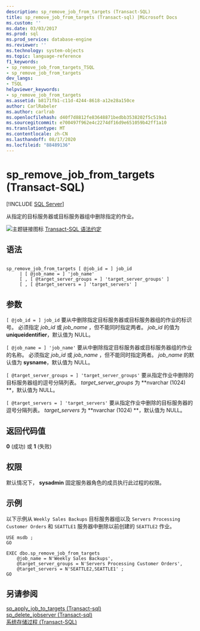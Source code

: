 ```yaml
---
description: sp_remove_job_from_targets (Transact-SQL)
title: sp_remove_job_from_targets (Transact-sql) |Microsoft Docs
ms.custom: ''
ms.date: 03/03/2017
ms.prod: sql
ms.prod_service: database-engine
ms.reviewer: ''
ms.technology: system-objects
ms.topic: language-reference
f1_keywords:
- sp_remove_job_from_targets_TSQL
- sp_remove_job_from_targets
dev_langs:
- TSQL
helpviewer_keywords:
- sp_remove_job_from_targets
ms.assetid: b8171fb1-c11d-4244-8618-a12e28a150ce
author: CarlRabeler
ms.author: carlrab
ms.openlocfilehash: d40f7d8812fe83648871bedbb3538202f5c519a1
ms.sourcegitcommit: e700497f962e4c2274df16d9e651059b42ff1a10
ms.translationtype: MT
ms.contentlocale: zh-CN
ms.lasthandoff: 08/17/2020
ms.locfileid: "88489136"
---
```

# <a name="sp_remove_job_from_targets-transact-sql"></a>sp_remove_job_from_targets (Transact-SQL)
[!INCLUDE [SQL Server](../../includes/applies-to-version/sqlserver.md)]

  从指定的目标服务器或目标服务器组中删除指定的作业。  
  
 ![主题链接图标](../../database-engine/configure-windows/media/topic-link.gif "“主题链接”图标") [Transact-SQL 语法约定](../../t-sql/language-elements/transact-sql-syntax-conventions-transact-sql.md)  
  
## <a name="syntax"></a>语法  
  
```  
  
sp_remove_job_from_targets [ @job_id = ] job_id   
     | [ @job_name = ] 'job_name'   
     [ , [ @target_server_groups = ] 'target_server_groups' ]   
     [ , [ @target_servers = ] 'target_servers' ]  
```  
  
## <a name="arguments"></a>参数  
`[ @job_id = ] job_id` 要从中删除指定目标服务器或目标服务器组的作业的标识号。 必须指定 *job_id* 或 *job_name* ，但不能同时指定两者。 *job_id* 的值为 **uniqueidentifier**，默认值为 NULL。  
  
`[ @job_name = ] 'job_name'` 要从中删除指定目标服务器或目标服务器组的作业的名称。 必须指定 *job_id* 或 *job_name* ，但不能同时指定两者。 *job_name* 的默认值为 **sysname**，默认值为 NULL。  
  
`[ @target_server_groups = ] 'target_server_groups'` 要从指定作业中删除的目标服务器组的逗号分隔列表。 *target_server_groups* 为 **nvarchar (1024) **，默认值为 NULL。  
  
`[ @target_servers = ] 'target_servers'` 要从指定作业中删除的目标服务器的逗号分隔列表。 *target_servers* 为 **nvarchar (1024) **，默认值为 NULL。  
  
## <a name="return-code-values"></a>返回代码值  
 **0** (成功) 或 **1** (失败)   
  
## <a name="permissions"></a>权限  
 默认情况下， **sysadmin** 固定服务器角色的成员执行此过程的权限。  
  
## <a name="examples"></a>示例  
 以下示例从 `Weekly Sales Backups` 目标服务器组以及 `Servers Processing Customer Orders` 和 `SEATTLE1` 服务器中删除以前创建的 `SEATTLE2` 作业。  
  
```  
USE msdb ;  
GO  
  
EXEC dbo.sp_remove_job_from_targets  
    @job_name = N'Weekly Sales Backups',  
    @target_server_groups = N'Servers Processing Customer Orders',   
    @target_servers = N'SEATTLE2,SEATTLE1' ;  
GO  
```  
  
## <a name="see-also"></a>另请参阅  
 [sp_apply_job_to_targets &#40;Transact-sql&#41;](../../relational-databases/system-stored-procedures/sp-apply-job-to-targets-transact-sql.md)   
 [sp_delete_jobserver &#40;Transact-sql&#41;](../../relational-databases/system-stored-procedures/sp-delete-jobserver-transact-sql.md)   
 [系统存储过程 (Transact-SQL)](../../relational-databases/system-stored-procedures/system-stored-procedures-transact-sql.md)  
  
  
